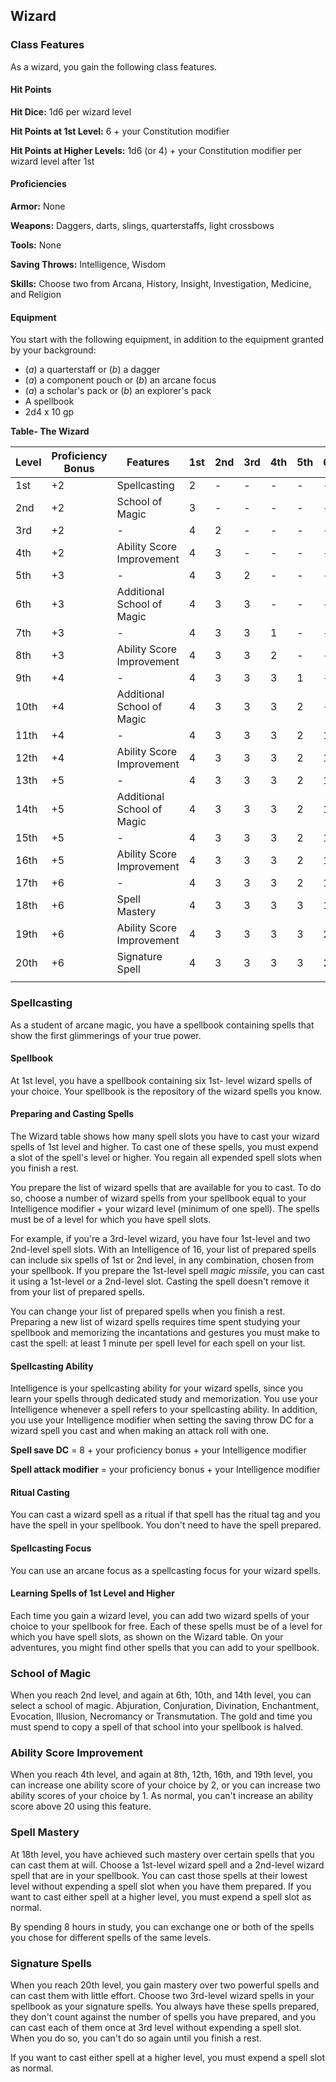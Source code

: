 ## Wizard

### Class Features

As a wizard, you gain the following class features.

#### Hit Points

**Hit Dice:** 1d6 per wizard level

**Hit Points at 1st Level:** 6 + your Constitution modifier

**Hit Points at Higher Levels:** 1d6 (or 4) + your Constitution modifier per wizard level after 1st

#### Proficiencies

**Armor:** None

**Weapons:** Daggers, darts, slings, quarterstaffs, light crossbows

**Tools:** None

**Saving Throws:** Intelligence, Wisdom

**Skills:** Choose two from Arcana, History, Insight, Investigation, Medicine, and Religion

#### Equipment

You start with the following equipment, in addition to the equipment granted by your background:

- (*a*) a quarterstaff or (*b*) a dagger
- (*a*) a component pouch or (*b*) an arcane focus
- (*a*) a scholar's pack or (*b*) an explorer's pack
- A spellbook
- 2d4 x 10 gp

**Table- The Wizard**

| Level | Proficiency Bonus | Features                      | 1st | 2nd | 3rd | 4th | 5th | 6th |
|-------|-------------------|-------------------------------|-----|-----|-----|-----|-----|-----|
| 1st   | +2                | Spellcasting                  | 2   | -   | -   | -   | -   | -   |
| 2nd   | +2                | School of Magic               | 3   | -   | -   | -   | -   | -   |
| 3rd   | +2                | -                             | 4   | 2   | -   | -   | -   | -   |
| 4th   | +2                | Ability Score Improvement     | 4   | 3   | -   | -   | -   | -   |
| 5th   | +3                | -                             | 4   | 3   | 2   | -   | -   | -   |
| 6th   | +3                | Additional School of Magic    | 4   | 3   | 3   | -   | -   | -   |
| 7th   | +3                | -                             | 4   | 3   | 3   | 1   | -   | -   |
| 8th   | +3                | Ability Score Improvement     | 4   | 3   | 3   | 2   | -   | -   |
| 9th   | +4                | -                             | 4   | 3   | 3   | 3   | 1   | -   |
| 10th  | +4                | Additional School of Magic    | 4   | 3   | 3   | 3   | 2   | -   |
| 11th  | +4                | -                             | 4   | 3   | 3   | 3   | 2   | 1   |
| 12th  | +4                | Ability Score Improvement     | 4   | 3   | 3   | 3   | 2   | 1   |
| 13th  | +5                | -                             | 4   | 3   | 3   | 3   | 2   | 1   |
| 14th  | +5                | Additional School of Magic    | 4   | 3   | 3   | 3   | 2   | 1   |
| 15th  | +5                | -                             | 4   | 3   | 3   | 3   | 2   | 1   |
| 16th  | +5                | Ability Score Improvement     | 4   | 3   | 3   | 3   | 2   | 1   |
| 17th  | +6                | -                             | 4   | 3   | 3   | 3   | 2   | 1   |
| 18th  | +6                | Spell Mastery                 | 4   | 3   | 3   | 3   | 3   | 1   |
| 19th  | +6                | Ability Score Improvement     | 4   | 3   | 3   | 3   | 3   | 2   |
| 20th  | +6                | Signature Spell               | 4   | 3   | 3   | 3   | 3   | 2   |
|       |                   |                               |     |     |     |     |     |     |

### Spellcasting

As a student of arcane magic, you have a spellbook containing spells that show the first glimmerings of your true power.

#### Spellbook

At 1st level, you have a spellbook containing six 1st- level wizard spells of your choice. Your spellbook is the repository of the wizard spells you know.

#### Preparing and Casting Spells

The Wizard table shows how many spell slots you have to cast your wizard spells of 1st level and higher. To cast one of these spells, you must expend a slot of the spell's level or higher. You regain all expended spell slots when you finish a rest.

You prepare the list of wizard spells that are available for you to cast. To do so, choose a number of wizard spells from your spellbook equal to your Intelligence modifier + your wizard level (minimum of one spell). The spells must be of a level for which you have spell slots.

For example, if you're a 3rd-level wizard, you have four 1st-level and two 2nd-level spell slots. With an Intelligence of 16, your list of prepared spells can include six spells of 1st or 2nd level, in any combination, chosen from your spellbook. If you prepare the 1st-level spell *magic missile*, you can cast it using a 1st-level or a 2nd-level slot. Casting the spell doesn't remove it from your list of prepared spells.

You can change your list of prepared spells when you finish a rest. Preparing a new list of wizard spells requires time spent studying your spellbook and memorizing the incantations and gestures you must make to cast the spell: at least 1 minute per spell level for each spell on your list.

#### Spellcasting Ability

Intelligence is your spellcasting ability for your wizard spells, since you learn your spells through dedicated study and memorization. You use your Intelligence whenever a spell refers to your spellcasting ability. In addition, you use your Intelligence modifier when setting the saving throw DC for a wizard spell you cast and when making an attack roll with one.

**Spell save DC** = 8 + your proficiency bonus + your Intelligence modifier

**Spell attack modifier** = your proficiency bonus + your Intelligence modifier

#### Ritual Casting

You can cast a wizard spell as a ritual if that spell has the ritual tag and you have the spell in your spellbook. You don't need to have the spell prepared.

#### Spellcasting Focus

You can use an arcane focus as a spellcasting focus for your wizard spells.

#### Learning Spells of 1st Level and Higher

Each time you gain a wizard level, you can add two wizard spells of your choice to your spellbook for free. Each of these spells must be of a level for which you have spell slots, as shown on the Wizard table. On your adventures, you might find other spells that you can add to your spellbook.

### School of Magic

When you reach 2nd level, and again at 6th, 10th, and 14th level, you can select a school of magic. Abjuration, Conjuration, Divination, Enchantment, Evocation, Illusion, Necromancy or Transmutation. The gold and time you must spend to copy a spell of that school into your spellbook is halved.

### Ability Score Improvement

When you reach 4th level, and again at 8th, 12th, 16th, and 19th level, you can increase one ability score of your choice by 2, or you can increase two ability scores of your choice by 1. As normal, you can't increase an ability score above 20 using this feature.

### Spell Mastery

At 18th level, you have achieved such mastery over certain spells that you can cast them at will. Choose a 1st-level wizard spell and a 2nd-level wizard spell that are in your spellbook. You can cast those spells at their lowest level without expending a spell slot when you have them prepared. If you want to cast either spell at a higher level, you must expend a spell slot as normal.

By spending 8 hours in study, you can exchange one or both of the spells you chose for different spells of the same levels.

### Signature Spells

When you reach 20th level, you gain mastery over two powerful spells and can cast them with little effort. Choose two 3rd-level wizard spells in your spellbook as your signature spells. You always have these spells prepared, they don't count against the number of spells you have prepared, and you can cast each of them once at 3rd level without expending a spell slot. When you do so, you can't do so again until you finish a rest.

If you want to cast either spell at a higher level, you must expend a spell slot as normal.
